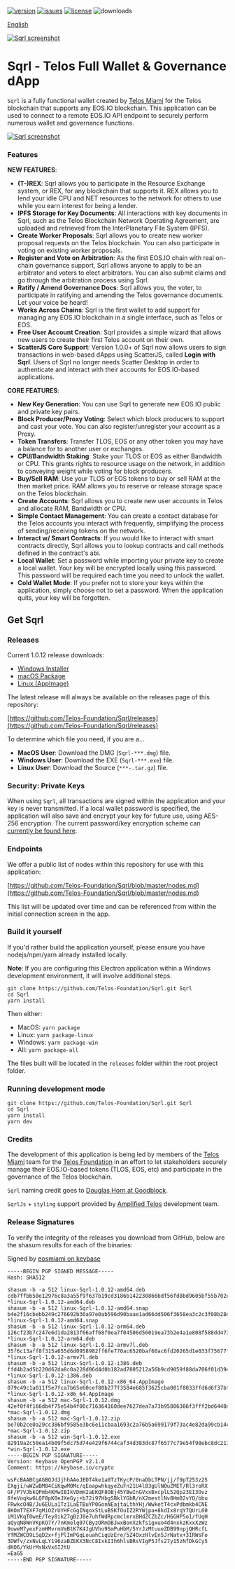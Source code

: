 [![version](https://img.shields.io/github/release/Telos-Foundation/Sqrl/all.svg)](https://github.com/Telos-Foundation/Sqrl/releases)
[![issues](https://img.shields.io/github/issues/Telos-Foundation/Sqrl.svg)](https://github.com/Telos-Foundation/Sqrl/issues)
[![license](https://img.shields.io/badge/license-MIT-blue.svg)](https://raw.githubusercontent.com/Telos-Foundation/Sqrl/master/LICENSE)
![downloads](https://img.shields.io/github/downloads/Telos-Foundation/Sqrl/total.svg)

[English](https://github.com/Telos-Foundation/Sqrl/blob/master/README.md)

[![Sqrl screenshot](https://raw.githubusercontent.com/Telos-Foundation/Sqrl/master/app/renderer/assets/images/sqrl.png)](https://raw.githubusercontent.com/Telos-Foundation/Sqrl/master/app/renderer/assets/images/sqrl.png)

# Sqrl - Telos Full Wallet & Governance dApp

`Sqrl` is a fully functional wallet created by [Telos Miami](https://eos.miami/) for the Telos blockchain that supports any EOS.IO blockchain. This application can be used to connect to a remote EOS.IO API endpoint to securely perform numerous wallet and governance functions.

[![Sqrl screenshot](https://raw.githubusercontent.com/Telos-Foundation/Sqrl/master/Sqrl.png)](https://raw.githubusercontent.com/Telos-Foundation/Sqrl/master/Sqrl.png)

### Features

**NEW FEATURES**:
- **(T-)REX**: Sqrl allows you to participate in the Resource Exchange system, or REX, for any blockchain that supports it. REX allows you to lend your idle CPU and NET resources to the network for others to use while you earn interest for being a lender.
- **IPFS Storage for Key Documents**: All interactions with key documents in Sqrl, such as the Telos Blockchain Network Operating Agreement, are uploaded and retrieved from the InterPlanetary File System (IPFS).
- **Create Worker Proposals**: Sqrl allows you to create new worker proposal requests on the Telos blockchain. You can also participate in voting on existing worker proposals.
- **Register and Vote on Arbitration**: As the first EOS.IO chain with real on-chain governance support, Sqrl allows anyone to apply to be an arbitrator and voters to elect arbitrators. You can also submit claims and go through the arbitration process using Sqrl.
- **Ratify / Amend Governance Docs**: Sqrl allows you, the voter, to participate in ratifying and amending the Telos governance documents. Let your voice be heard!
- **Works Across Chains**: Sqrl is the first wallet to add support for managing any EOS.IO blockchain in a single interface, such as Telos or EOS.
- **Free User Account Creation**: Sqrl provides a simple wizard that allows new users to create their first Telos account on their own.
- **ScatterJS Core Support**: Version 1.0.0+ of Sqrl now allows users to sign transactions in web-based dApps using ScatterJS, called **Login with Sqrl**. Users of Sqrl no longer needs Scatter Desktop in order to authenticate and interact with their accounts for EOS.IO-based applications.

**CORE FEATURES**:
- **New Key Generation**: You can use Sqrl to generate new EOS.IO public and private key pairs.
- **Block Producer/Proxy Voting**: Select which block producers to support and cast your vote. You can also register/unregister your account as a Proxy.
- **Token Transfers**: Transfer TLOS, EOS or any other token you may have a balance for to another user or exchanges.
- **CPU/Bandwidth Staking**: Stake your TLOS or EOS as either Bandwidth or CPU. This grants rights to resource usage on the network, in addition to conveying weight while voting for block producers.
- **Buy/Sell RAM**: Use your TLOS or EOS tokens to buy or sell RAM at the then market price. RAM allows you to reserve or release storage space on the Telos blockchain.
- **Create Accounts**: Sqrl allows you to create new user accounts in Telos and allocate RAM, Bandwidth or CPU.
- **Simple Contact Management**: You can create a contact database for the Telos accounts you interact with frequently, simplifying the process of sending/receiving tokens on the network.
- **Interact w/ Smart Contracts**: If you would like to interact with smart contracts directly, Sqrl allows you to lookup contracts and call methods defined in the contract's abi.
- **Local Wallet**: Set a password while importing your private key to create a local wallet. Your key will be encrypted locally using this password. This password will be required each time you need to unlock the wallet.
- **Cold Wallet Mode**: If you prefer not to store your keys within the application, simply choose not to set a password. When the application quits, your key will be forgotten.

## Get Sqrl

### Releases

Current 1.0.12 release downloads:

- [Windows Installer](https://github.com/Telos-Foundation/Sqrl/releases/download/1.0.12/win-Sqrl-1.0.12.exe)
- [macOS Package](https://github.com/Telos-Foundation/Sqrl/releases/download/1.0.12/mac-Sqrl-1.0.12.dmg)
- [Linux (AppImage)](https://github.com/Telos-Foundation/Sqrl/releases/download/1.0.12/linux-Sqrl-1.0.12-x86_64.AppImage)

The latest release will always be available on the releases page of this repository:

[https://github.com/Telos-Foundation/Sqrl/releases](https://github.com/Telos-Foundation/Sqrl/releases)

To determine which file you need, if you are a...

- **MacOS User**: Download the DMG (`Sqrl-***.dmg`) file.
- **Windows User**: Download the EXE (`Sqrl-***.exe`) file.
- **Linux User**: Download the Source (`***-.tar.gz`) file.

### Security: Private Keys

When using `Sqrl`, all transactions are signed within the application and your key is never transmitted. If a local wallet password is specified, the application will also save and encrypt your key for future use, using AES-256 encryption. The current password/key encryption scheme can [currently be found here](https://github.com/Telos-Foundation/Sqrl/blob/master/app/shared/actions/wallet.js#L8).

### Endpoints

We offer a public list of nodes within this repository for use with this application:

[https://github.com/Telos-Foundation/Sqrl/blob/master/nodes.md](https://github.com/Telos-Foundation/Sqrl/blob/master/nodes.md)

This list will be updated over time and can be referenced from within the initial connection screen in the app.

### Build it yourself

If you'd rather build the application yourself, please ensure you have nodejs/npm/yarn already installed locally.

**Note**: If you are configuring this Electron application within a Windows development environment, it will involve additional steps.

```
git clone https://github.com/Telos-Foundation/Sqrl.git Sqrl
cd Sqrl
yarn install
```

Then either:

- MacOS: `yarn package`
- Linux: `yarn package-linux`
- Windows: `yarn package-win`
- All: `yarn package-all`

The files built will be located in the `releases` folder within the root project folder.

### Running development mode

```
git clone https://github.com/Telos-Foundation/Sqrl.git Sqrl
cd Sqrl
yarn install
yarn dev
```

### Credits

The development of this application is being led by members of the [Telos Miami](https://eos.miami) team for the [Telos Foundation](https://telosfoundation.io) in an effort to let stakeholders securely manage their EOS.IO-based tokens (TLOS, EOS, etc) and participate in the governance of the Telos blockchain.

`Sqrl` naming credit goes to [Douglas Horn at Goodblock](https://goodblock.io/).

`SqrlJs` + `styling` support provided by [Amplified Telos](https://amplified.software/) development team.

### Release Signatures

To verify the integrity of the releases you download from GitHub, below are the shasum results for each of the binaries:

Signed by [eosmiami on keybase](https://keybase.io/eosmiami)

```
-----BEGIN PGP SIGNED MESSAGE-----
Hash: SHA512

shasum -b -a 512 linux-Sqrl-1.0.12-amd64.deb
cdb7ffbb50e12976c8a3a55f9f637b19cd3186b142230866bdf56fd8bd9605bf55b702e3c59307435e33b797e1ea8d3861267962a676611684319847d95abecd *linux-Sqrl-1.0.12-amd64.deb
shasum -b -a 512 linux-Sqrl-1.0.12-amd64.snap
b4e2f16cbebb249c276692b30a97e0ab596d90baae1ad66dd506f3658ea3c2c3f08b28d944a1ad54f7ab7829fd74ec199a4fcb625d0abcf5a571164532a8e090 *linux-Sqrl-1.0.12-amd64.snap
shasum -b -a 512 linux-Sqrl-1.0.12-arm64.deb
126cf23b7c247e6d1da2813f66aff68f0ea7f04506d56019ea73b2e4a1e808f588dd473a78064fa6f44f5db7ee727d48829fc8f6fbc9206a4b37df99bff1eab8 *linux-Sqrl-1.0.12-arm64.deb
shasum -b -a 512 linux-Sqrl-1.0.12-armv7l.deb
35f6c13aff8f315a655d6d0958982ff6fe770ac6520baf60ac6fd20265d1e033f75677fdef8cbe89910d196f6202a7fba98114caeeefda89e206d5153fffb049 *linux-Sqrl-1.0.12-armv7l.deb
shasum -b -a 512 linux-Sqrl-1.0.12-i386.deb
ffd4b2ad5b220d62da8c0a228d06d4d0b182ad7805212a56b9cd9059f88da706f01d394f763ff86ab74a5cff22de997e85e1818c30630a170bd24099aade9101 *linux-Sqrl-1.0.12-i386.deb
shasum -b -a 512 linux-Sqrl-1.0.12-x86_64.AppImage
079c49c1a011f5e7fca7b65e60cef80b277f3584e685f3625cba001f8033ffd6d6f37bfd9a5935cd7c25af7898b349be5b106745e5a8d6240d0698b3820b2c9f *linux-Sqrl-1.0.12-x86_64.AppImage
shasum -b -a 512 mac-Sqrl-1.0.12.dmg
42ef0f4f166db4f75e54b4f00c716364160dee7627dea7a73b95806386f3fff2bd6448d3e60ce3588fe4b1402d9fb4ca7deab162686962a2b637da47908831ae *mac-Sqrl-1.0.12.dmg
shasum -b -a 512 mac-Sqrl-1.0.12.zip
be70b2ce0a29cc386bf9585e3bc6e11cbaa1693c2a76b5a699179f73ac4e82da99cb14c4901612793dbcae70eea69b8149a933a675905372a1ea2591244dd7ac *mac-Sqrl-1.0.12.zip
shasum -b -a 512 win-Sqrl-1.0.12.exe
82919a2c50ea14b09f5dc75d74e429f6744caf34d383dc87f6577c79e54f98ebc8dc217ee0c036e6efb5a0f401b10653edd8c3a530e22ad16c04624709bf76cb *win-Sqrl-1.0.12.exe
-----BEGIN PGP SIGNATURE-----
Version: Keybase OpenPGP v2.1.0
Comment: https://keybase.io/crypto

wsFcBAABCgAGBQJdJjhhAAoJEDT4ke1a0TzTKycP/0naDbLTPN/jj/f9pT253z25
EXgji/wWZwBM84CiKqwM0Mc/qEoapwhkqyeZuFn21U4l83gUlN0uZMET/Rl3roRX
GF/P7VJbkQPmb4KMwIBIkVDmH2aEKQF8OBj45YBwInGVxxBxcplL52Qp23EI3Ovz
8feVoqkw6LQF8pK0eJXeGyj+b72i97HbgSBklYGbR/nX2mestlNv8Hm02vYQ/bbu
FRwkcO4B/Ju6EULa1Tz1LaETBuYP0GonNEajtaLthYHj/WwketT4cxPdbmkb4CNE
8KOmT7EXF7qMiOZrUYHFcGgINgoxStLuBSKfOuIZ2RYWjpa+8kdIx8rqY7QUrL60
iM1VKqT0weE/Tey8ikZ7gBzJ8e7uhfWdRpcmclmrxBHdZCZbZc/H6GHP5o1/fUqH
aQyqN8WnVKpKO7Y/7nKmelq07CByzORmOBJwxBonXzkfs1gxuo4d4nxkzKxxXzWz
9oweM7yexFzmHMvrmVmBtK7K4JgUVho9SmPuHbM/5YrJzMtuueZDB99npjQHRcfL
YfMZWCD9LSqD2x+fjPlImPGqLouahCiqUzEre/5Z4OxzHlvEn5JrNatx+3IRWsFo
3DWfv/zxNvLqLY196zaBZEKX3NcC8IxkIIh6hlsBRsVIgP5Jfs27y15zNfDkGCy5
dKO6/YkUrMsNxVx6I2tU
=EaG5
-----END PGP SIGNATURE-----
```